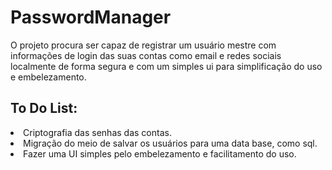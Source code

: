 # PasswordManager
 
 O projeto procura ser capaz de registrar um usuário mestre com informações de login das suas contas como email e redes sociais localmente de forma segura e com um simples ui para simplificação do uso e embelezamento.
<h2> To Do List: </h2>
<li> Criptografia das senhas das contas. </li>
<li> Migração do meio de salvar os usuários para uma data base, como sql. </li>
<li> Fazer uma UI simples pelo embelezamento e facilitamento do uso. </li>
